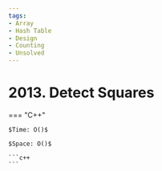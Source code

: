 ```yaml
---
tags:
- Array
- Hash Table
- Design
- Counting
- Unsolved
---
```



# 2013. Detect Squares

=== "C++"

    $Time: O()$

    $Space: O()$

    ```c++
    ```